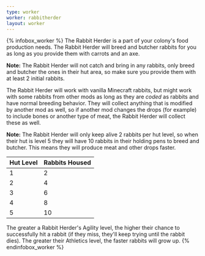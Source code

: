 ```yaml
---
type: worker
worker: rabbitherder
layout: worker
---
```

{% infobox_worker %}
The Rabbit Herder is a part of your colony's food production needs. The Rabbit Herder will breed and butcher rabbits for you as long as you provide them with carrots and an axe.

**Note:** The Rabbit Herder will not catch and bring in any rabbits, only breed and butcher the ones in their hut area, so make sure you provide them with at least 2 initial rabbits.

The Rabbit Herder will work with vanilla Minecraft rabbits, but might work with some rabbits from other mods as long as they are *coded* as rabbits and have normal breeding behavior. They will collect anything that is modified by another mod as well, so if another mod changes the drops (for example) to include bones or another type of meat, the Rabbit Herder will collect these as well.

**Note:** The Rabbit Herder will only keep alive 2 rabbits per hut level, so when their hut is level 5 they will have 10 rabbits in their holding pens to breed and butcher. This means they will produce meat and other drops faster.

| Hut Level | Rabbits Housed |
|-----------|----------------|
| 1         | 2              |
| 2         | 4              |
| 3         | 6              |
| 4         | 8              |
| 5         | 10             |

The greater a Rabbit Herder's Agility level, the higher their chance to successfully hit a rabbit (if they miss, they'll keep trying until the rabbit dies). The greater their Athletics level, the faster rabbits will grow up.
{% endinfobox_worker %}
